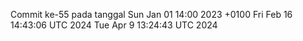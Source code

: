 Commit ke-55 pada tanggal Sun Jan 01 14:00 2023 +0100
Fri Feb 16 14:43:06 UTC 2024
Tue Apr  9 13:24:43 UTC 2024
